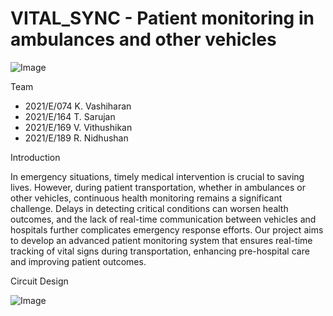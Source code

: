 # VITAL_SYNC  - Patient monitoring in ambulances and other vehicles

![Image](https://github.com/user-attachments/assets/166f3bce-46ba-4ed7-94f2-e914d0d95385)

Team

- 2021/E/074    K. Vashiharan
- 2021/E/164    T. Sarujan
- 2021/E/169    V. Vithushikan
- 2021/E/189    R. Nidhushan


Introduction

In emergency situations, timely medical intervention is crucial to saving lives. However, during patient transportation, whether in ambulances or other vehicles, continuous health monitoring remains a significant challenge. Delays in detecting critical conditions can worsen health outcomes, and the lack of real-time communication between vehicles and hospitals further complicates emergency response efforts. Our project aims to develop an advanced patient monitoring system that ensures real-time tracking of vital signs during transportation, enhancing pre-hospital care and improving patient outcomes.

Circuit Design

![Image](https://github.com/user-attachments/assets/c3ad566e-6383-416d-bbb0-97ad469a4118)

